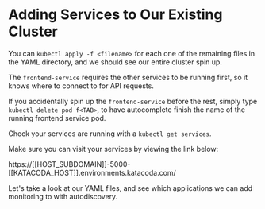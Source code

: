 # Adding Services to Our Existing Cluster

You can `kubectl apply -f <filename>` for each one of the remaining files in the YAML directory, and we should see our entire cluster spin up.

The `frontend-service` requires the other services to be running first, so it knows where to connect to for API requests.

If you accidentally spin up the `frontend-service` before the rest, simply type `kubectl delete pod f<TAB>`, to have autocomplete finish the name of the running frontend service pod.

Check your services are running with a `kubectl get services`.

Make sure you can visit your services by viewing the link below:

https://[[HOST_SUBDOMAIN]]-5000-[[KATACODA_HOST]].environments.katacoda.com/

Let's take a look at our YAML files, and see which applications we can add monitoring to with autodiscovery.
